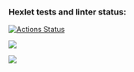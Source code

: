 ### Hexlet tests and linter status:
[![Actions Status](https://github.com/SkaviCos/java-project-72/actions/workflows/hexlet-check.yml/badge.svg)](https://github.com/SkaviCos/java-project-72/actions)

<a href="https://codeclimate.com/github/SkaviCos/java-project-72/maintainability"><img src="https://api.codeclimate.com/v1/badges/30825473dc266cf94754/maintainability" /></a>

<a href="https://codeclimate.com/github/SkaviCos/java-project-72/test_coverage"><img src="https://api.codeclimate.com/v1/badges/30825473dc266cf94754/test_coverage" /></a>